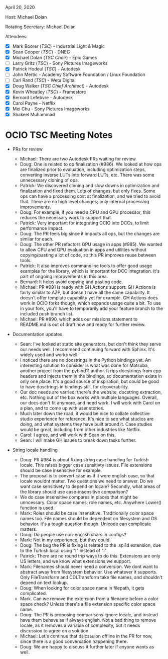 <!-- SPDX-License-Identifier: CC-BY-4.0 -->
<!-- Copyright Contributors to the OpenColorIO Project. -->

April 20, 2020

Host: Michael Dolan

Rotating Secretary: Michael Dolan

Attendees:
  * [X] Mark Boorer (_TSC_) - Industrial Light & Magic
  * [X] Sean Cooper (_TSC_) - DNEG
  * [X] Michael Dolan (_TSC Chair_) - Epic Games
  * [ ] Larry Gritz (_TSC_) - Sony Pictures Imageworks
  * [X] Patrick Hodoul (_TSC_) - Autodesk
  * [ ] John Mertic - Academy Software Foundation / Linux Foundation
  * [ ] Carl Rand (_TSC_) - Weta Digital
  * [X] Doug Walker (_TSC Chief Architect_) - Autodesk
  * [X] Kevin Wheatley (_TSC_) - Framestore
  * [X] Bernard Lefebvre - Autodesk
  * [X] Carol Payne - Netflix
  * [X] Mei Chu - Sony Pictures Imageworks
  * [X] Shakeel Muhammad

# **OCIO TSC Meeting Notes**

* PRs for review
    - Michael: There are two Autodesk PRs waiting for review.
    - Doug: One is related to op finalization (#986). We looked at how ops 
      are finalized prior to evaluation, including optimization steps, 
      converting inverse LUTs into forward LUTs, etc. There was some 
      unnecessary cloning of ops.
    - Patrick: We discovered cloning and slow downs in optimization and 
      finalization and fixed them. Lots of changes, but only fixes. Some ops 
      can have a processing cost at finalization, and we tried to avoid that. 
      There are no high level changes; only internal processing improvements.
    - Doug: For example, if you need a CPU and GPU processor, this reduces the 
      necessary work  to support that.
    - Patrick: Very important for integrating OCIO into DCCs, to limit 
      performance impact.
    - Doug: The PR feels big since it impacts all ops, but the changes are 
      similar for each.
    - Doug: The other PR refactors GPU usage in apps (#985). We wanted to allow 
      CPU and GPU evaluation in apps and utilities without copying/pasting a 
      lot of code, so this PR improves reuse between tools.
    - Patrick: It also improves commandline tools to offer good usage examples 
      for the library, which is important for DCC integration. It's part of 
      ongoing improvements in this area.
    - Bernard: It helps avoid copying and pasting code.
    - Michael: PR #991 is ready with GH Actions support. GH Actions is fairly 
      similar to AZP, but doesn't have all the same capability. It doesn't offer
      template capability yet for example. GH Actions does work in OCIO forks 
      though, which expands usage quite a bit. To use in your fork, you'll have 
      to temporarily add your feature branch to the included push branch list.
    - Michael: PR #890, which adds our missions statement to README.md is out of 
      draft now and ready for further review.

* Documentation updates
    - Sean: I've looked at static site generators, but don't think they serve our 
      needs well. I recommend continuing forward with Sphinx. It's widely used and 
      works well.
    - I noticed there are no docstrings in the Python bindings yet. An interesting 
      solution to consider is what was done for Matsuba, another project from the 
      pybind11 author. It rips docstrings from cpp headers and injects them in the 
      bindings, so documentation exists in only one place. It's a good source of 
      inspiration, but could be good to have dosctrings in bindings still, for 
      dicoverability.
    - Our doc needs are varried; there's the website, docstring extraction, etc. 
      Nothing out of the box works with multiple languages. Overall, our docs don't 
      fit anymore, and need work. I will work with Carol on a plan, and to come up 
      with user stories.
    - Much later down the road, it would be nice to collate collective studio 
      experience for reference. It's nice to see what studios are doing, and what 
      systems they have built around it. Case studies would be great, including from 
      other industries like Netflix.
    - Carol: I agree, and will work with Sean on this.
    - Sean: I will make GH issues to break down tasks further.
    
* String locale handling
    - Doug: PR #984 is about fixing string case handling for Turkish locale. This 
      raises bigger case sensitivty issues. File extensions should be case 
      insensitive for example.
    - The proposal is to convert case as if it were english case, so that locale wouldnt 
      matter. Two questions we need to answer. Do we want case sensitivety to depend on 
      locale? Secondly, what areas of the library should use case-insensitive comparison?
    - We do case insensitive compares in places that might be unncessary. Color space 
      names, role names, etc. Anywhere Lower() function is used.
    - Mark: Roles should be case insensitive. Traditionally color space names too. File 
      names should be dependent on filesystem and OS behavior. it's a tough question 
      though. Unicode can complicate matters.
    - Doug: Do people use non-english chars in configs?
    - Mark: Not in my experience, but they could.
    - Doug: The bug the PR is fixing is related to the .spi1d extension, due to the 
      Turkish local using "I" instead of "i".
    - Patrick: There are no round trip ways to do this. Extensions are only US letters, and 
      we know what extensions we support.
    - Mark: Filenames should never need a conversion. We dont want to abstract away from 
      filesystem behavior. Use whatever it supports. Only FileTransform and CDLTransform take 
      file names, and shouldn't depend on text lookup.
    - Doug: When looking for color space name in filepath, it gets complicated.
    - Mark. Can we remove the extension from a filename before a color space check? Unless 
      there's a file extension specific color space name.
    - Doug: The PR is proposing comparisons ignore locale, and instead have 
      them behave as if always english. Not a bad thing to remove locale, as it removes a 
      variable of complexity, but it needs discussion to agree on a solution.
    - Michael: Let's continue that dsicssuion offline in the PR for now, since there is a 
      good conversation happening there.
    - Doug: We are happy to discuss it further later if anyone wants as well.
